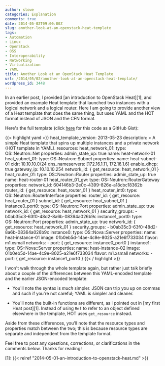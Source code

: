 ```yaml
---
author: slowe
categories: Explanation
comments: true
date: 2014-05-02T09:00:00Z
slug: another-look-at-an-openstack-heat-template
tags:
- Automation
- Linux
- OpenStack
- OSS
- Interoperability
- Networking
- Virtualization
- YAML
title: Another Look at an OpenStack Heat Template
url: /2014/05/02/another-look-at-an-openstack-heat-template/
wordpress_id: 3448
---
```


In an earlier post, I provided [an introduction to OpenStack Heat][1], and provided an example Heat template that launched two instances with a logical network and a logical router. Here I am going to provide another view of a Heat template that does the same thing, but uses YAML and the HOT format instead of JSON and the CFN format.

Here's the full template (click [here](https://gist.github.com/scottslowe/1ed38b586a1751138c8d) for this code as a GitHub Gist):

{{< highlight yaml >}}
heat_template_version: 2013-05-23
description: >
  A simple Heat template that spins up multiple instances and a private network (HOT template in YAML).
resources:
  heat_network_01:
    type: OS::Neutron::Net
    properties:
      admin_state_up: true
      name: heat-network-01
  heat_subnet_01:
    type: OS::Neutron::Subnet
    properties:
      name: heat-subnet-01
      cidr: 10.10.10.0/24
      dns_nameservers: [172.16.1.11, 172.16.1.6]
      enable_dhcp: true
      gateway_ip: 10.10.10.254
      network_id: { get_resource: heat_network_01 }
  heat_router_01:
    type: OS::Neutron::Router
    properties:
      admin_state_up: true
      name: heat-router-01
  heat_router_01_gw:
    type: OS::Neutron::RouterGateway
    properties:
      network_id: 604146b3-2e0c-4399-826e-a18cbc18362b
      router_id: { get_resource: heat_router_01 }
  heat_router_int0:
    type: OS::Neutron::RouterInterface
    properties:
      router_id: { get_resource: heat_router_01 }
      subnet_id: { get_resource: heat_subnet_01 }
  instance0_port0:
    type: OS::Neutron::Port
    properties:
      admin_state_up: true
      network_id: { get_resource: heat_network_01 }
      security_groups:
        - b0ab35c3-63f0-48d2-8a6b-08364a026b9c
  instance1_port0:
    type: OS::Neutron::Port
    properties:
      admin_state_up: true
      network_id: { get_resource: heat_network_01 }
      security_groups:
        - b0ab35c3-63f0-48d2-8a6b-08364a026b9c
  instance0:
    type: OS::Nova::Server
    properties:
      name: heat-instance-01
      image: 01b0eb5d-14ae-4c9e-8025-a21e6f733034
      flavor: m1.xsmall
      networks:
        - port: { get_resource: instance0_port0 }
  instance1:
    type: OS::Nova::Server
    properties:
      name: heat-instance-02
      image: 01b0eb5d-14ae-4c9e-8025-a21e6f733034
      flavor: m1.xsmall
      networks:
        - port: { get_resource: instance1_port0 }
{{< / highlight >}}

I won't walk through the whole template again, but rather just talk briefly about a couple of the differences between this YAML-encoded template and the earlier JSON-encoded template:

* You'll note the syntax is _much_ simpler. JSON can trip you up on commas and such if you're not careful; YAML is simpler and cleaner.

* You'll note the built-in functions are different, as I pointed out in [my first Heat post][1]. Instead of using `Ref` to refer to an object defined elsewhere in the template, HOT uses `get_resource` instead.

Aside from these differences, you'll note that the resource types and properties match between the two; this is because resource types are separate and independent from the template format.

Feel free to post any questions, corrections, or clarifications in the comments below. Thanks for reading!

[1]: {{< relref "2014-05-01-an-introduction-to-openstack-heat.md" >}}
